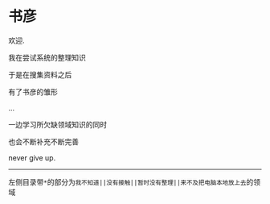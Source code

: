 # 书彦

欢迎.

我在尝试系统的整理知识

于是在搜集资料之后

有了书彦的雏形

...

一边学习所欠缺领域知识的同时

也会不断补充不断完善

never give up.


---------------------

左侧目录带`*`的部分为`我不知道||没有接触||暂时没有整理||来不及把电脑本地放上去`的领域


